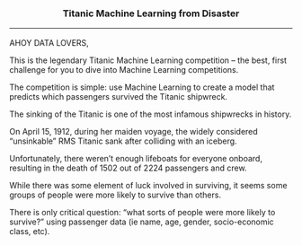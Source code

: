 
<h3 align="center"> Titanic Machine Learning from Disaster <hr></h1></h3>

AHOY DATA LOVERS,

This is the legendary Titanic Machine Learning competition – the best, first challenge for you to dive into Machine Learning competitions.

The competition is simple: use Machine Learning to create a model that predicts which passengers survived the Titanic shipwreck.

The sinking of the Titanic is one of the most infamous shipwrecks in history.

On April 15, 1912, during her maiden voyage, the widely considered “unsinkable” RMS Titanic sank after colliding with an iceberg. 

Unfortunately, there weren’t enough lifeboats for everyone onboard, resulting in the death of 1502 out of 2224 passengers and crew.

While there was some element of luck involved in surviving, it seems some groups of people were more likely to survive than others.

There is only critical question: “what sorts of people were more likely to survive?” using passenger data (ie name, age, gender, socio-economic class, etc).
